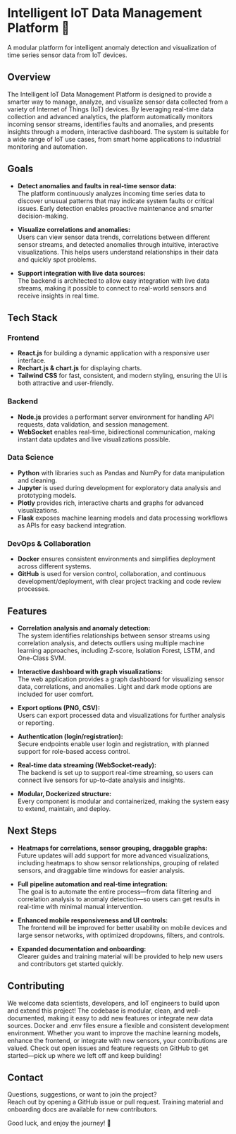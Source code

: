 # Intelligent IoT Data Management Platform 🚀

A modular platform for intelligent anomaly detection and visualization of time series sensor data from IoT devices.

## Overview

The Intelligent IoT Data Management Platform is designed to provide a smarter way to manage, analyze, and visualize sensor data collected from a variety of Internet of Things (IoT) devices. By leveraging real-time data collection and advanced analytics, the platform automatically monitors incoming sensor streams, identifies faults and anomalies, and presents insights through a modern, interactive dashboard. The system is suitable for a wide range of IoT use cases, from smart home applications to industrial monitoring and automation.

## Goals

- **Detect anomalies and faults in real-time sensor data:**  
  The platform continuously analyzes incoming time series data to discover unusual patterns that may indicate system faults or critical issues. Early detection enables proactive maintenance and smarter decision-making.

- **Visualize correlations and anomalies:**  
  Users can view sensor data trends, correlations between different sensor streams, and detected anomalies through intuitive, interactive visualizations. This helps users understand relationships in their data and quickly spot problems.

- **Support integration with live data sources:**  
  The backend is architected to allow easy integration with live data streams, making it possible to connect to real-world sensors and receive insights in real time.

## Tech Stack

### Frontend
- **React.js** for building a dynamic application with a responsive user interface.
- **Rechart.js & chart.js** for displaying charts.  
- **Tailwind CSS** for fast, consistent, and modern styling, ensuring the UI is both attractive and user-friendly.

### Backend
- **Node.js** provides a performant server environment for handling API requests, data validation, and session management.
- **WebSocket** enables real-time, bidirectional communication, making instant data updates and live visualizations possible.

### Data Science
- **Python** with libraries such as Pandas and NumPy for data manipulation and cleaning.
- **Jupyter** is used during development for exploratory data analysis and prototyping models.
- **Plotly** provides rich, interactive charts and graphs for advanced visualizations.
- **Flask** exposes machine learning models and data processing workflows as APIs for easy backend integration.

### DevOps & Collaboration
- **Docker** ensures consistent environments and simplifies deployment across different systems.
- **GitHub** is used for version control, collaboration, and continuous development/deployment, with clear project tracking and code review processes.

## Features
- **Correlation analysis and anomaly detection:**  
  The system identifies relationships between sensor streams using correlation analysis, and detects outliers using multiple machine learning approaches, including Z-score, Isolation Forest, LSTM, and One-Class SVM.

- **Interactive dashboard with graph visualizations:**  
  The web application provides a graph dashboard for visualizing sensor data, correlations, and anomalies. Light and dark mode options are included for user comfort.

- **Export options (PNG, CSV):**  
  Users can export processed data and visualizations for further analysis or reporting.

- **Authentication (login/registration):**  
  Secure endpoints enable user login and registration, with planned support for role-based access control.

- **Real-time data streaming (WebSocket-ready):**  
  The backend is set up to support real-time streaming, so users can connect live sensors for up-to-date analysis and insights.

- **Modular, Dockerized structure:**  
  Every component is modular and containerized, making the system easy to extend, maintain, and deploy.

## Next Steps

- **Heatmaps for correlations, sensor grouping, draggable graphs:**  
  Future updates will add support for more advanced visualizations, including heatmaps to show sensor relationships, grouping of related sensors, and draggable time windows for easier analysis.

- **Full pipeline automation and real-time integration:**  
  The goal is to automate the entire process—from data filtering and correlation analysis to anomaly detection—so users can get results in real-time with minimal manual intervention.

- **Enhanced mobile responsiveness and UI controls:**  
  The frontend will be improved for better usability on mobile devices and large sensor networks, with optimized dropdowns, filters, and controls.

- **Expanded documentation and onboarding:**  
  Clearer guides and training material will be provided to help new users and contributors get started quickly.

## Contributing

We welcome data scientists, developers, and IoT engineers to build upon and extend this project! The codebase is modular, clean, and well-documented, making it easy to add new features or integrate new data sources. Docker and .env files ensure a flexible and consistent development environment. Whether you want to improve the machine learning models, enhance the frontend, or integrate with new sensors, your contributions are valued. Check out open issues and feature requests on GitHub to get started—pick up where we left off and keep building!

## Contact

Questions, suggestions, or want to join the project?  
Reach out by opening a GitHub issue or pull request. Training material and onboarding docs are available for new contributors.

Good luck, and enjoy the journey! 🌟
